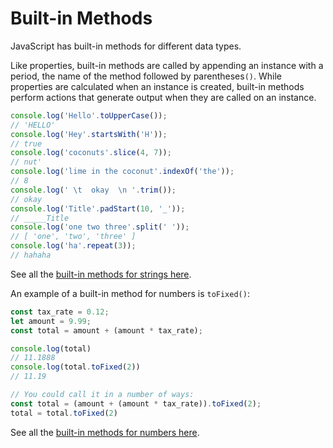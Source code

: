 # Built-in Methods


JavaScript has built-in methods for different data types.

Like properties, built-in methods are called by appending an instance with a period, the name of the method followed by parentheses`()`. While properties are calculated when an instance is created, built-in methods perform actions that generate output when they are called on an instance.

```javascript
console.log('Hello'.toUpperCase());  
// 'HELLO'
console.log('Hey'.startsWith('H'));  
// true
console.log('coconuts'.slice(4, 7));
// nut'
console.log('lime in the coconut'.indexOf('the'));
// 8
console.log(' \t  okay  \n '.trim());
// okay
console.log('Title'.padStart(10, '_'));
// _____Title
console.log('one two three'.split(' '));
// [ 'one', 'two', 'three' ]
console.log('ha'.repeat(3));
// hahaha
```

See all the [built-in methods for strings here](https://developer.mozilla.org/en-US/docs/Web/JavaScript/Reference/Global_Objects/String).


An example of a built-in method for numbers is `toFixed()`:

```javascript
const tax_rate = 0.12;
let amount = 9.99;
const total = amount + (amount * tax_rate);

console.log(total)
// 11.1888
console.log(total.toFixed(2))  
// 11.19

// You could call it in a number of ways:
const total = (amount + (amount * tax_rate)).toFixed(2);
total = total.toFixed(2)
```

See all the [built-in methods for numbers here](https://developer.mozilla.org/en-US/docs/Web/JavaScript/Reference/Global_Objects/Number).
